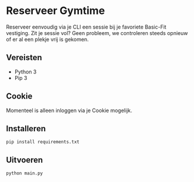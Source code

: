 # Reserveer Gymtime

Reserveer eenvoudig via je CLI een sessie bij je favoriete Basic-Fit vestiging. Zit je sessie vol? Geen probleem, we controleren steeds opnieuw of er al een plekje vrij is gekomen.

## Vereisten
* Python 3
* Pip 3

## Cookie
Momenteel is alleen inloggen via je Cookie mogelijk.

## Installeren

```
pip install requirements.txt
```

## Uitvoeren
```
python main.py 
```